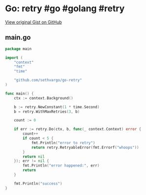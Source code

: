 # Go: retry #go #golang #retry

[View original Gist on GitHub](https://gist.github.com/Integralist/c906c76a2af918e5fb8c575a0dd53ebf)

## main.go

```go
package main

import (
	"context"
	"fmt"
	"time"

	"github.com/sethvargo/go-retry"
)

func main() {
	ctx := context.Background()

	b := retry.NewConstant(1 * time.Second)
	b = retry.WithMaxRetries(3, b)

	count := 0

	if err := retry.Do(ctx, b, func(_ context.Context) error {
		count++
		if count < 5 {
			fmt.Println("error to retry")
			return retry.RetryableError(fmt.Errorf("whoops"))
		}
		return nil
	}); err != nil {
		fmt.Println("error happened:", err)
		return
	}

	fmt.Println("success")
}
```

